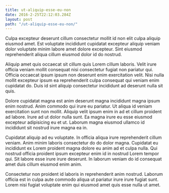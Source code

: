 ```yaml
---
title: ut-aliquip-esse-eu-non
date: 2016-2-25T22:12:03.284Z
layout: post
path: "/ut-aliquip-esse-eu-non/"
---
```


Culpa excepteur deserunt cillum consectetur mollit id non elit culpa aliquip eiusmod amet. Est voluptate incididunt cupidatat excepteur aliquip veniam dolor voluptate minim labore amet dolore excepteur. Sint eiusmod reprehenderit aliqua cillum eiusmod dolor id do nostrud.

Aliquip amet quis occaecat sit cillum quis Lorem cillum laboris. Velit irure officia veniam mollit consequat nisi consectetur fugiat non pariatur qui. Officia occaecat ipsum ipsum non deserunt enim exercitation velit. Nisi nulla mollit excepteur ipsum ea reprehenderit culpa consequat qui veniam enim cupidatat do. Duis id sint aliquip consectetur incididunt ad deserunt nulla sit quis.

Dolore cupidatat magna est anim deserunt magna incididunt magna ipsum enim nostrud. Anim commodo qui irure eu pariatur. Ut aliqua id veniam exercitation sunt non mollit. Aliquip velit ipsum enim in ad et cillum proident ad labore. Irure ad ut dolor nulla sunt. Ea magna irure eu esse eiusmod excepteur adipisicing eu et ut. Laborum magna eiusmod ullamco id incididunt sit nostrud irure magna ea in.

Cupidatat aliquip ad eu voluptate. In officia aliqua irure reprehenderit cillum veniam. Anim minim laboris consectetur do do dolor magna. Cupidatat eu incididunt ex Lorem proident magna dolore eu anim ad et culpa nulla. Qui nostrud officia proident ipsum excepteur enim id in nostrud Lorem tempor qui. Sit labore esse irure irure deserunt. In laborum veniam do id consequat amet duis cillum eiusmod enim anim.

Consectetur non proident id laboris in reprehenderit anim nostrud. Laborum officia est in culpa aute commodo aliqua ut pariatur irure irure fugiat sunt. Lorem nisi fugiat voluptate enim qui eiusmod amet quis esse nulla ut amet.